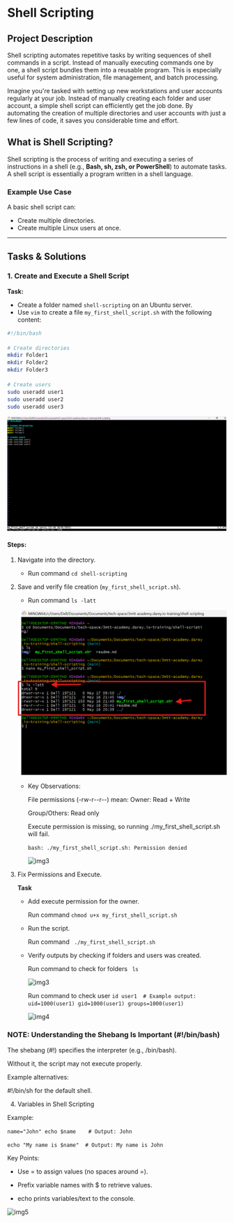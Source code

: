 # Shell Scripting  

## Project Description  
Shell scripting automates repetitive tasks by writing sequences of shell commands in a script. Instead of manually executing commands one by one, a shell script bundles them into a reusable program. This is especially useful for system administration, file management, and batch processing.  
 
Imagine you're tasked with setting up new workstations and user accounts regularly at your job. Instead of manually creating each folder and user account, a simple shell script can efficiently get the job done. By automating the creation of multiple directories and user accounts with just a few lines of code, it saves you considerable time and effort.  

## What is Shell Scripting?  
Shell scripting is the process of writing and executing a series of instructions in a shell (e.g., **Bash, sh, zsh, or PowerShell**) to automate tasks. A shell script is essentially a program written in a shell language.  

### Example Use Case  
A basic shell script can:  
- Create multiple directories.  
- Create multiple Linux users at once.  


---

## Tasks & Solutions  

### 1. Create and Execute a Shell Script  
**Task:**  
- Create a folder named `shell-scripting` on an Ubuntu server.  
- Use `vim` to create a file `my_first_shell_script.sh` with the following content:  

```bash
#!/bin/bash

# Create directories
mkdir Folder1
mkdir Folder2
mkdir Folder3

# Create users
sudo useradd user1
sudo useradd user2
sudo useradd user3
```

![img](./img/img1.png)


#### Steps:

1. Navigate into the directory.
    - Run command `cd shell-scripting`

2. Save and verify file creation (`my_first_shell_script.sh`).
  
  
   - Run command `ls -latt`

   ![img2](./img/img2.png)



    - Key Observations:

       File permissions (-rw-r--r--) mean:
       Owner: Read + Write

       Group/Others: Read only

       Execute permission is missing, so running ./my_first_shell_script.sh will fail.

       `bash: ./my_first_shell_script.sh: Permission denied`

       ![img3](./)

3. Fix Permissions and Execute.
   
   **Task** 

   - Add execute permission for the owner.
     
     Run command `chmod u+x my_first_shell_script.sh`

   - Run the script.
    
     Run command ` ./my_first_shell_script.sh` 

   - Verify outputs by checking if folders and users was created.
     
     Run command to check for folders ` ls`

     ![img3](./)
    
     Run command to check user `id user1  # Example output: uid=1000(user1) gid=1000(user1) groups=1000(user1)`
     
     ![img4](./)

### NOTE:  Understanding the Shebang Is Important (#!/bin/bash)
The shebang (#!) specifies the interpreter (e.g., /bin/bash).

Without it, the script may not execute properly.

Example alternatives:

#!/bin/sh for the default shell. 



4. Variables in Shell Scripting

Example:

`name="John" echo $name    # Output: John`

`echo "My name is $name"  # Output: My name is John`

Key Points:

- Use = to assign values (no spaces around =).

- Prefix variable names with $ to retrieve values.

- echo prints variables/text to the console.

![img5](./)

